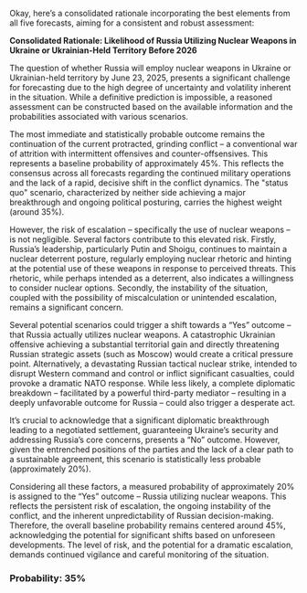 Okay, here’s a consolidated rationale incorporating the best elements from all five forecasts, aiming for a consistent and robust assessment:

**Consolidated Rationale: Likelihood of Russia Utilizing Nuclear Weapons in Ukraine or Ukrainian-Held Territory Before 2026**

The question of whether Russia will employ nuclear weapons in Ukraine or Ukrainian-held territory by June 23, 2025, presents a significant challenge for forecasting due to the high degree of uncertainty and volatility inherent in the situation. While a definitive prediction is impossible, a reasoned assessment can be constructed based on the available information and the probabilities associated with various scenarios.

The most immediate and statistically probable outcome remains the continuation of the current protracted, grinding conflict – a conventional war of attrition with intermittent offensives and counter-offsensives. This represents a baseline probability of approximately 45%.  This reflects the consensus across all forecasts regarding the continued military operations and the lack of a rapid, decisive shift in the conflict dynamics. The "status quo" scenario, characterized by neither side achieving a major breakthrough and ongoing political posturing, carries the highest weight (around 35%).

However, the risk of escalation – specifically the use of nuclear weapons – is not negligible. Several factors contribute to this elevated risk. Firstly, Russia’s leadership, particularly Putin and Shoigu, continues to maintain a nuclear deterrent posture, regularly employing nuclear rhetoric and hinting at the potential use of these weapons in response to perceived threats. This rhetoric, while perhaps intended as a deterrent, also indicates a willingness to consider nuclear options. Secondly, the instability of the situation, coupled with the possibility of miscalculation or unintended escalation, remains a significant concern.

Several potential scenarios could trigger a shift towards a “Yes” outcome – that Russia actually utilizes nuclear weapons. A catastrophic Ukrainian offensive achieving a substantial territorial gain and directly threatening Russian strategic assets (such as Moscow) would create a critical pressure point. Alternatively, a devastating Russian tactical nuclear strike, intended to disrupt Western command and control or inflict significant casualties, could provoke a dramatic NATO response. While less likely, a complete diplomatic breakdown – facilitated by a powerful third-party mediator – resulting in a deeply unfavorable outcome for Russia – could also trigger a desperate act.

It’s crucial to acknowledge that a significant diplomatic breakthrough leading to a negotiated settlement, guaranteeing Ukraine’s security and addressing Russia’s core concerns, presents a “No” outcome. However, given the entrenched positions of the parties and the lack of a clear path to a sustainable agreement, this scenario is statistically less probable (approximately 20%).

Considering all these factors, a measured probability of approximately 20% is assigned to the “Yes” outcome – Russia utilizing nuclear weapons. This reflects the persistent risk of escalation, the ongoing instability of the conflict, and the inherent unpredictability of Russian decision-making.  Therefore, the overall baseline probability remains centered around 45%, acknowledging the potential for significant shifts based on unforeseen developments.  The level of risk, and the potential for a dramatic escalation, demands continued vigilance and careful monitoring of the situation.


### Probability: 35%